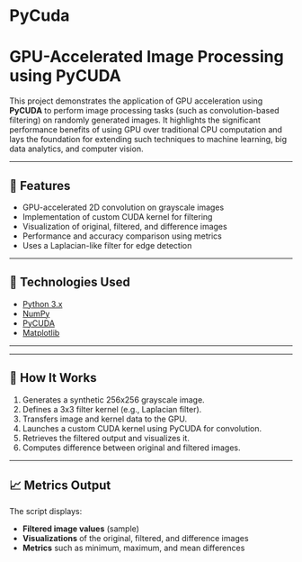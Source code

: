 # PyCuda

# GPU-Accelerated Image Processing using PyCUDA

This project demonstrates the application of GPU acceleration using **PyCUDA** to perform image processing tasks (such as convolution-based filtering) on randomly generated images. It highlights the significant performance benefits of using GPU over traditional CPU computation and lays the foundation for extending such techniques to machine learning, big data analytics, and computer vision.

---

## 🚀 Features

- GPU-accelerated 2D convolution on grayscale images
- Implementation of custom CUDA kernel for filtering
- Visualization of original, filtered, and difference images
- Performance and accuracy comparison using metrics
- Uses a Laplacian-like filter for edge detection

---

## 🧠 Technologies Used

- [Python 3.x](https://www.python.org/)
- [NumPy](https://numpy.org/)
- [PyCUDA](https://documen.tician.de/pycuda/)
- [Matplotlib](https://matplotlib.org/)

---


---

## 🔧 How It Works

1. Generates a synthetic 256x256 grayscale image.
2. Defines a 3x3 filter kernel (e.g., Laplacian filter).
3. Transfers image and kernel data to the GPU.
4. Launches a custom CUDA kernel using PyCUDA for convolution.
5. Retrieves the filtered output and visualizes it.
6. Computes difference between original and filtered images.

---

## 📈 Metrics Output

The script displays:
- **Filtered image values** (sample)
- **Visualizations** of the original, filtered, and difference images
- **Metrics** such as minimum, maximum, and mean differences



